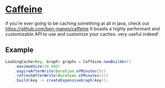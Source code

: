# [Caffeine](https://github.com/ben)

if you're ever going to be caching something at all in java, check out https://github.com/ben-manes/caffeine
It boasts a highly performant and customizable API to use and customize your caches. very useful indeed! 

## Example

```java
LoadingCache<Key, Graph> graphs = Caffeine.newBuilder()
    .maximumSize(10_000)
    .expireAfterWrite(Duration.ofMinutes(5))
    .refreshAfterWrite(Duration.ofMinutes(1))
    .build(key -> createExpensiveGraph(key));
```